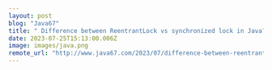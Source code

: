 ```yaml
---
layout: post
blog: "Java67"
title: " Difference between ReentrantLock vs synchronized lock in Java? Example Tutorial"
date: 2023-07-25T15:13:00.006Z
image: images/java.png
remote_url: "http://www.java67.com/2023/07/difference-between-reentrantlock-vs.html"
---
```

